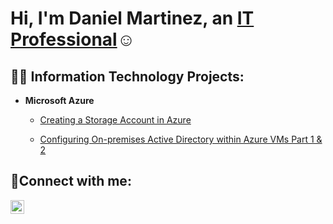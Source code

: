 <h1>Hi, I'm Daniel Martinez, an <a href="https://www.linkedin.com/in/daniel-martinez-647197342/">IT Professional</a>☺</h1>

<h2>👨‍💻 Information Technology Projects:</h2>





- <b>Microsoft Azure</b>
  - [Creating a Storage Account in Azure](https://github.com/danielmart222/Creating-storageaccount)
 
  - [Configuring On-premises Active Directory within Azure VMs Part 1 & 2](https://github.com/danielmart222/configure-ad)






<h2>🤳Connect with me:</h2>

[<img align="left" alt="Josh | LinkedIn" width="22px" src="https://cdn.jsdelivr.net/npm/simple-icons@v3/icons/linkedin.svg" />][linkedin]

[linkedin]: https://www.linkedin.com/in/daniel-martinez-647197342/
